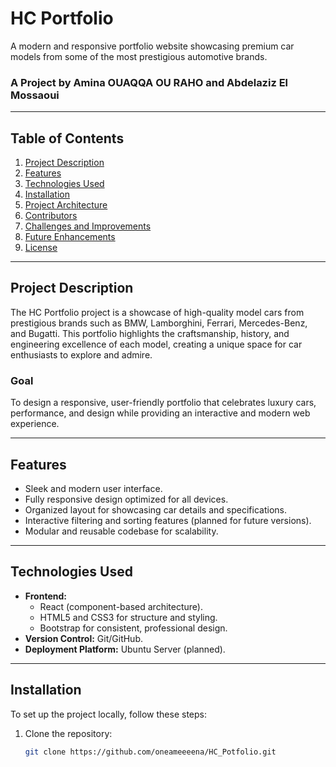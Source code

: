 # **HC Portfolio**
A modern and responsive portfolio website showcasing premium car models from some of the most prestigious automotive brands.

### **A Project by Amina OUAQQA OU RAHO and Abdelaziz El Mossaoui**

---

## **Table of Contents**
1. [Project Description](#project-description)  
2. [Features](#features)  
3. [Technologies Used](#technologies-used)  
4. [Installation](#installation)  
5. [Project Architecture](#project-architecture)  
6. [Contributors](#contributors)  
7. [Challenges and Improvements](#challenges-and-improvements)  
8. [Future Enhancements](#future-enhancements)  
9. [License](#license)

---

## **Project Description**
The HC Portfolio project is a showcase of high-quality model cars from prestigious brands such as BMW, Lamborghini, Ferrari, Mercedes-Benz, and Bugatti. This portfolio highlights the craftsmanship, history, and engineering excellence of each model, creating a unique space for car enthusiasts to explore and admire.

### **Goal**  
To design a responsive, user-friendly portfolio that celebrates luxury cars, performance, and design while providing an interactive and modern web experience.

---

## **Features**
- Sleek and modern user interface.
- Fully responsive design optimized for all devices.
- Organized layout for showcasing car details and specifications.
- Interactive filtering and sorting features (planned for future versions).
- Modular and reusable codebase for scalability.

---

## **Technologies Used**
- **Frontend:**
  - React (component-based architecture).
  - HTML5 and CSS3 for structure and styling.
  - Bootstrap for consistent, professional design.
- **Version Control:** Git/GitHub.
- **Deployment Platform:** Ubuntu Server (planned).

---

## **Installation**
To set up the project locally, follow these steps:

1. Clone the repository:
   ```bash
   git clone https://github.com/oneameeeena/HC_Potfolio.git
